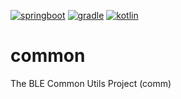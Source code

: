 [![springboot](https://img.shields.io/badge/SpringBoot-6DB33F?&logo=Spring&logoColor=white)](https://start.spring.io)
[![gradle](https://img.shields.io/badge/Gradle-02303A?&logo=Gradle&logoColor=white)](https://docs.gradle.org/current/userguide/userguide.html)
[![kotlin](https://img.shields.io/badge/Kotlin-B125EA?&logo=kotlin&logoColor=white)](https://kotlinlang.org/)
# common
The BLE Common Utils Project (comm)
